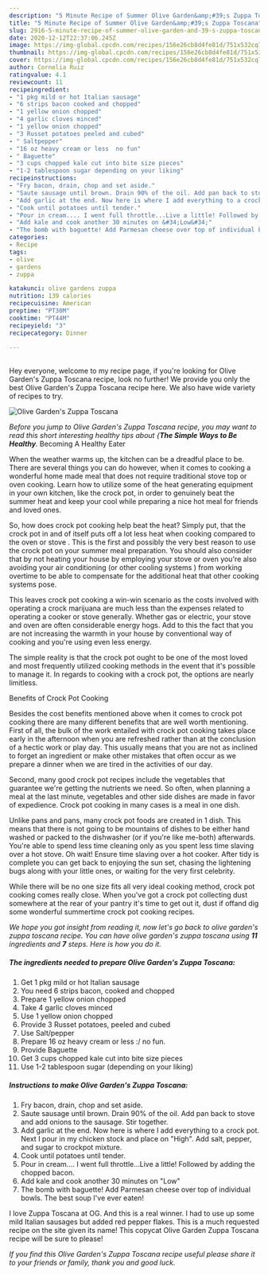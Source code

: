 ```yaml
---
description: "5 Minute Recipe of Summer Olive Garden&amp;#39;s Zuppa Toscana"
title: "5 Minute Recipe of Summer Olive Garden&amp;#39;s Zuppa Toscana"
slug: 2916-5-minute-recipe-of-summer-olive-garden-and-39-s-zuppa-toscana
date: 2020-12-12T22:37:06.245Z
image: https://img-global.cpcdn.com/recipes/156e26cb8d4fe81d/751x532cq70/olive-gardens-zuppa-toscana-recipe-main-photo.jpg
thumbnail: https://img-global.cpcdn.com/recipes/156e26cb8d4fe81d/751x532cq70/olive-gardens-zuppa-toscana-recipe-main-photo.jpg
cover: https://img-global.cpcdn.com/recipes/156e26cb8d4fe81d/751x532cq70/olive-gardens-zuppa-toscana-recipe-main-photo.jpg
author: Cornelia Ruiz
ratingvalue: 4.1
reviewcount: 11
recipeingredient:
- "1 pkg mild or hot Italian sausage"
- "6 strips bacon cooked and chopped"
- "1 yellow onion chopped"
- "4 garlic cloves minced"
- "1 yellow onion chopped"
- "3 Russet potatoes peeled and cubed"
- " Saltpepper"
- "16 oz heavy cream or less  no fun"
- " Baguette"
- "3 cups chopped kale cut into bite size pieces"
- "1-2 tablespoon sugar depending on your liking"
recipeinstructions:
- "Fry bacon, drain, chop and set aside."
- "Saute sausage until brown. Drain 90% of the oil. Add pan back to stove and add onions to the sausage. Stir together."
- "Add garlic at the end. Now here is where I add everything to a crock pot. Next I pour in my chicken stock and place on &#34;High&#34;. Add salt, pepper, and sugar to crockpot mixture."
- "Cook until potatoes until tender."
- "Pour in cream.... I went full throttle...Live a little! Followed by adding the chopped bacon."
- "Add kale and cook another 30 minutes on &#34;Low&#34;"
- "The bomb with baguette! Add Parmesan cheese over top of individual bowls. The best soup I&#39;ve ever eaten!"
categories:
- Recipe
tags:
- olive
- gardens
- zuppa

katakunci: olive gardens zuppa 
nutrition: 139 calories
recipecuisine: American
preptime: "PT30M"
cooktime: "PT44M"
recipeyield: "3"
recipecategory: Dinner

---
```

<br>
Hey everyone, welcome to my recipe page, if you're looking for Olive Garden&#39;s Zuppa Toscana recipe, look no further! We provide you only the best Olive Garden&#39;s Zuppa Toscana recipe here. We also have wide variety of recipes to try.
<br>


![Olive Garden&#39;s Zuppa Toscana](https://img-global.cpcdn.com/recipes/156e26cb8d4fe81d/751x532cq70/olive-gardens-zuppa-toscana-recipe-main-photo.jpg)

<i>Before you jump to Olive Garden&#39;s Zuppa Toscana recipe, you may want to read this short interesting healthy tips about {<strong>The Simple Ways to Be Healthy</strong>.</i>
Becoming A Healthy Eater


When the weather warms up, the kitchen can be a dreadful place to be. There are several things you can do however, when it comes to cooking a wonderful home made meal that does not require traditional stove top or oven cooking. Learn how to utilize some of the heat generating equipment in your own kitchen, like the crock pot, in order to genuinely beat the summer heat and keep your cool while preparing a nice hot meal for friends and loved ones.

So, how does crock pot cooking help beat the heat? Simply put, that the crock pot in and of itself puts off a lot less heat when cooking compared to the oven or stove . This is the first and possibly the very best reason to use the crock pot on your summer meal preparation. You should also consider that by not heating your house by employing your stove or oven you're also avoiding your air conditioning (or other cooling systems ) from working overtime to be able to compensate for the additional heat that other cooking systems pose.

This leaves crock pot cooking a win-win scenario as the costs involved with operating a crock marijuana are much less than the expenses related to operating a cooker or stove generally. Whether gas or electric, your stove and oven are often considerable energy hogs. Add to this the fact that you are not increasing the warmth in your house by conventional way of cooking and you're using even less energy.

 The simple reality is that the crock pot ought to be one of the most loved and most frequently utilized cooking methods in the event that it's possible to manage it. In regards to cooking with a crock pot, the options are nearly limitless.  

Benefits of Crock Pot Cooking

Besides the cost benefits mentioned above when it comes to crock pot cooking there are many different benefits that are well worth mentioning. First of all, the bulk of the work entailed with crock pot cooking takes place early in the afternoon when you are refreshed rather than at the conclusion of a hectic work or play day. This usually means that you are not as inclined to forget an ingredient or make other mistakes that often occur as we prepare a dinner when we are tired in the activities of our day.

Second, many good crock pot recipes include the vegetables that guarantee we're getting the nutrients we need. So often, when planning a meal at the last minute, vegetables and other side dishes are made in favor of expedience. Crock pot cooking in many cases is a meal in one dish.

 Unlike pans and pans, many crock pot foods are created in 1 dish. This means that there is not going to be mountains of dishes to be either hand washed or packed to the dishwasher (or if you're like me-both) afterwards. You're able to spend less time cleaning only as you spent less time slaving over a hot stove. Oh wait! Ensure time slaving over a hot cooker. After tidy is complete you can get back to enjoying the sun set, chasing the lightening bugs along with your little ones, or waiting for the very first celebrity.

While there will be no one size fits all very ideal cooking method, crock pot cooking comes really close. When you've got a crock pot collecting dust somewhere at the rear of your pantry it's time to get out it, dust if offand dig some wonderful summertime crock pot cooking recipes.


<i>We hope you got insight from reading it, now let's go back to olive garden&#39;s zuppa toscana recipe. You can have olive garden&#39;s zuppa toscana using <strong>11</strong> ingredients and <strong>7</strong> steps. Here is how you do it.
</i>

##### The ingredients needed to prepare Olive Garden&#39;s Zuppa Toscana:

1. Get 1 pkg mild or hot Italian sausage
1. You need 6 strips bacon, cooked and chopped
1. Prepare 1 yellow onion chopped
1. Take 4 garlic cloves minced
1. Use 1 yellow onion chopped
1. Provide 3 Russet potatoes, peeled and cubed
1. Use  Salt/pepper
1. Prepare 16 oz heavy cream or less :/ no fun.
1. Provide  Baguette
1. Get 3 cups chopped kale cut into bite size pieces
1. Use 1-2 tablespoon sugar (depending on your liking)


##### Instructions to make Olive Garden&#39;s Zuppa Toscana:

1. Fry bacon, drain, chop and set aside.
1. Saute sausage until brown. Drain 90% of the oil. Add pan back to stove and add onions to the sausage. Stir together.
1. Add garlic at the end. Now here is where I add everything to a crock pot. Next I pour in my chicken stock and place on &#34;High&#34;. Add salt, pepper, and sugar to crockpot mixture.
1. Cook until potatoes until tender.
1. Pour in cream.... I went full throttle...Live a little! Followed by adding the chopped bacon.
1. Add kale and cook another 30 minutes on &#34;Low&#34;
1. The bomb with baguette! Add Parmesan cheese over top of individual bowls. The best soup I&#39;ve ever eaten!


I love Zuppa Toscana at OG. And this is a real winner. I had to use up some mild Italian sausages but added red pepper flakes. This is a much requested recipe on the site given its name! This copycat Olive Garden Zuppa Toscana recipe will be sure to please! 

<i>If you find this Olive Garden&#39;s Zuppa Toscana recipe useful please share it to your friends or family, thank you and good luck.</i>

